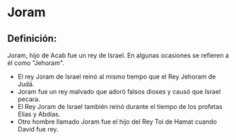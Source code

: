 # Joram

## Definición: 

Joram, hijo de Acab fue un rey de Israel.  En algunas ocasiones se refieren a él como  "Jehoram".

* El rey Joram de Israel reinó al mismo tiempo que el Rey Jehoram de Judá.
* Joram fue un rey malvado que adoró falsos dioses y causó que Israel pecara.
* El Rey Joram de Israel también reinó durante el tiempo de los profetas Elías y Abdías.
* Otro hombre llamado Joram fue el hijo del Rey Toi de Hamat cuando David fue rey.

